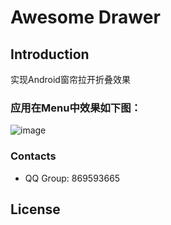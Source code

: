 # Awesome Drawer

## Introduction
实现Android窗帘拉开折叠效果

### 应用在Menu中效果如下图：
 ![image](effect/curtain_menu.gif)

### Contacts
* QQ Group: 869593665

## License
```
```

